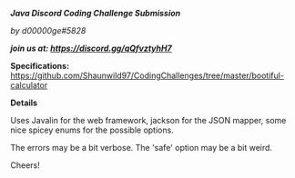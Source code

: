 ***Java Discord Coding Challenge Submission***

*by d00000ge#5828*

***join us at: https://discord.gg/qQfvztyhH7***

**Specifications:**
https://github.com/Shaunwild97/CodingChallenges/tree/master/bootiful-calculator

**Details**

Uses Javalin for the web framework, jackson for the JSON mapper, some nice spicey enums for the possible options.

The errors may be a bit verbose.
The 'safe' option may be a bit weird.

Cheers!